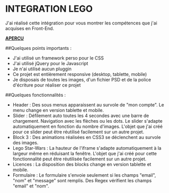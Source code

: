 # INTEGRATION LEGO

J'ai réalisé cette intégration pour vous montrer les compétences que j'ai acquises en Front-End.


**[APERCU](https://htmlpreview.github.io/?https://github.com/vianneyfollet/NEW---INTEGRATION_LEGO/blob/master/index.html)**

##Quelques points importants :
* J'ai utilisé un framework perso pour le CSS
* J'ai utilisé jQuery pour le Javascript
* Je n'ai utilisé aucun pluggin 
* Ce projet est entièrement responsive (desktop, tablette, mobile)
* Je disposais de toutes les images, d'un fichier PSD et de la police d'écriture pour réaliser ce projet

##Quelques fonctionnalités :
* Header : Des sous menus apparaissent au survole de "mon compte". Le menu change en version tablette et mobile.
* Slider : Défilement auto toutes les 4 secondes avec une barre de chargement. Navigation avec les flèches ou les dots. Le slider s'adapte automatiquement en fonction du nombre d'images. L'objet que j'ai créé pour ce slider peut être réutilisé facilement sur un autre projet.
* Block 3 : Des animations réalisées en CSS3 se déclenchent au survole des images.
* Lego Star-Wars : La hauteur de l'iframe s'adapte automatiquement à la largeur même en réduisant la fenêtre. L'objet que j'ai créé pour cette fonctionnalité peut être réutilisée facilement sur un autre projet.
* Licences : La disposition des blocks change en version tablette et mobile.
* Formulaire : Le formulaire s'envoie seulement si les champs "email", "nom" et "message" sont remplis. Des Regex vérifient les champs "email" et "nom".
